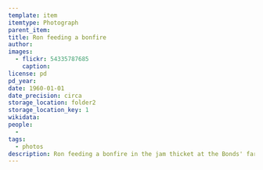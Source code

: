 ```yaml
---
template: item
itemtype: Photograph
parent_item: 
title: Ron feeding a bonfire
author: 
images:
  - flickr: 54335787685
    caption: 
license: pd
pd_year:
date: 1960-01-01
date_precision: circa
storage_location: folder2
storage_location_key: 1
wikidata: 
people:
  - 
tags:
  - photos
description: Ron feeding a bonfire in the jam thicket at the Bonds' farm in Brookton.
---
```

